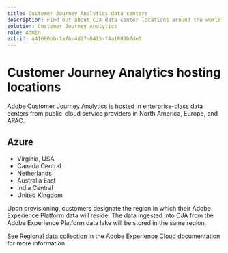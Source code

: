 ```yaml
---
title: Customer Journey Analytics data centers
description: Find out about CJA data center locations around the world.
solution: Customer Journey Analytics
role: Admin
exl-id: a41686bb-1a7b-4d27-8415-f4a1880b7de5
---
```

# Customer Journey Analytics hosting locations

Adobe Customer Journey Analytics is hosted in enterprise-class data centers from public-cloud service providers in North America, Europe, and APAC.

## Azure

- Virginia, USA
- Canada Central
- Netherlands
- Australia East
- India Central
- United Kingdom

Upon provisioning, customers designate the region in which their Adobe Experience Platform data will reside. The data ingested into CJA from the Adobe Experience Platform data lake will be stored in the same region.

See [Regional data collection](https://experienceleague.adobe.com/en/docs/core-services/interface/data-collection/rdc) in the Adobe Experience Cloud documentation for more information.
